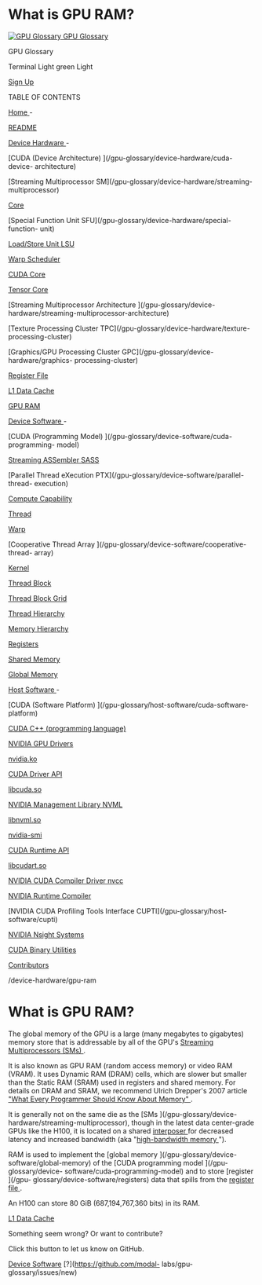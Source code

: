 # What is GPU RAM?

[![GPU Glossary](/_app/immutable/assets/modal-logo-terminal.Cs4Cm_SQ.svg) GPU
Glossary](/)

GPU Glossary

Terminal Light green Light

[Sign Up ](/signup)

TABLE OF CONTENTS

[Home ](/gpu-glossary) -

[README ](/gpu-glossary/readme)

[Device Hardware ](/gpu-glossary/device-hardware) -

[CUDA (Device Architecture) ](/gpu-glossary/device-hardware/cuda-device-
architecture)

[Streaming Multiprocessor SM](/gpu-glossary/device-hardware/streaming-
multiprocessor)

[Core ](/gpu-glossary/device-hardware/core)

[Special Function Unit SFU](/gpu-glossary/device-hardware/special-function-
unit)

[Load/Store Unit LSU](/gpu-glossary/device-hardware/load-store-unit)

[Warp Scheduler ](/gpu-glossary/device-hardware/warp-scheduler)

[CUDA Core ](/gpu-glossary/device-hardware/cuda-core)

[Tensor Core ](/gpu-glossary/device-hardware/tensor-core)

[Streaming Multiprocessor Architecture ](/gpu-glossary/device-
hardware/streaming-multiprocessor-architecture)

[Texture Processing Cluster TPC](/gpu-glossary/device-hardware/texture-
processing-cluster)

[Graphics/GPU Processing Cluster GPC](/gpu-glossary/device-hardware/graphics-
processing-cluster)

[Register File ](/gpu-glossary/device-hardware/register-file)

[L1 Data Cache ](/gpu-glossary/device-hardware/l1-data-cache)

[GPU RAM ](/gpu-glossary/device-hardware/gpu-ram)

[Device Software ](/gpu-glossary/device-software) -

[CUDA (Programming Model) ](/gpu-glossary/device-software/cuda-programming-
model)

[Streaming ASSembler SASS](/gpu-glossary/device-software/streaming-assembler)

[Parallel Thread eXecution PTX](/gpu-glossary/device-software/parallel-thread-
execution)

[Compute Capability ](/gpu-glossary/device-software/compute-capability)

[Thread ](/gpu-glossary/device-software/thread)

[Warp ](/gpu-glossary/device-software/warp)

[Cooperative Thread Array ](/gpu-glossary/device-software/cooperative-thread-
array)

[Kernel ](/gpu-glossary/device-software/kernel)

[Thread Block ](/gpu-glossary/device-software/thread-block)

[Thread Block Grid ](/gpu-glossary/device-software/thread-block-grid)

[Thread Hierarchy ](/gpu-glossary/device-software/thread-hierarchy)

[Memory Hierarchy ](/gpu-glossary/device-software/memory-hierarchy)

[Registers ](/gpu-glossary/device-software/registers)

[Shared Memory ](/gpu-glossary/device-software/shared-memory)

[Global Memory ](/gpu-glossary/device-software/global-memory)

[Host Software ](/gpu-glossary/host-software) -

[CUDA (Software Platform) ](/gpu-glossary/host-software/cuda-software-
platform)

[CUDA C++ (programming language) ](/gpu-glossary/host-software/cuda-c)

[NVIDIA GPU Drivers ](/gpu-glossary/host-software/nvidia-gpu-drivers)

[nvidia.ko ](/gpu-glossary/host-software/nvidia-ko)

[CUDA Driver API ](/gpu-glossary/host-software/cuda-driver-api)

[libcuda.so ](/gpu-glossary/host-software/libcuda)

[NVIDIA Management Library NVML](/gpu-glossary/host-software/nvml)

[libnvml.so ](/gpu-glossary/host-software/libnvml)

[nvidia-smi ](/gpu-glossary/host-software/nvidia-smi)

[CUDA Runtime API ](/gpu-glossary/host-software/cuda-runtime-api)

[libcudart.so ](/gpu-glossary/host-software/libcudart)

[NVIDIA CUDA Compiler Driver nvcc](/gpu-glossary/host-software/nvcc)

[NVIDIA Runtime Compiler ](/gpu-glossary/host-software/nvrtc)

[NVIDIA CUDA Profiling Tools Interface CUPTI](/gpu-glossary/host-
software/cupti)

[NVIDIA Nsight Systems ](/gpu-glossary/host-software/nsight-systems)

[CUDA Binary Utilities ](/gpu-glossary/host-software/cuda-binary-utilities)

[Contributors ](/gpu-glossary/contributors)

/device-hardware/gpu-ram

# What is GPU RAM?

The global memory of the GPU is a large (many megabytes to gigabytes) memory
store that is addressable by all of the GPU's [Streaming Multiprocessors (SMs)
](/gpu-glossary/device-hardware/streaming-multiprocessor).

It is also known as GPU RAM (random access memory) or video RAM (VRAM). It
uses Dynamic RAM (DRAM) cells, which are slower but smaller than the Static
RAM (SRAM) used in registers and shared memory. For details on DRAM and SRAM,
we recommend Ulrich Drepper's 2007 article ["What Every Programmer Should Know
About Memory" ](https://people.freebsd.org/~lstewart/articles/cpumemory.pdf).

It is generally not on the same die as the [SMs ](/gpu-glossary/device-
hardware/streaming-multiprocessor), though in the latest data center-grade
GPUs like the H100, it is located on a shared [interposer
](https://en.wikipedia.org/wiki/Interposer) for decreased latency and
increased bandwidth (aka "[high-bandwidth memory
](https://en.wikipedia.org/wiki/High_Bandwidth_Memory)").

RAM is used to implement the [global memory ](/gpu-glossary/device-
software/global-memory) of the [CUDA programming model ](/gpu-glossary/device-
software/cuda-programming-model) and to store [register ](/gpu-
glossary/device-software/registers) data that spills from the [register file
](/gpu-glossary/device-hardware/register-file).

An H100 can store 80 GiB (687,194,767,360 bits) in its RAM.

[ L1 Data Cache](/gpu-glossary/device-hardware/l1-data-cache)

Something seem wrong?
Or want to contribute?

Click this button to
let us know on GitHub.

[Device Software](/gpu-glossary/device-software) [?](https://github.com/modal-
labs/gpu-glossary/issues/new)
